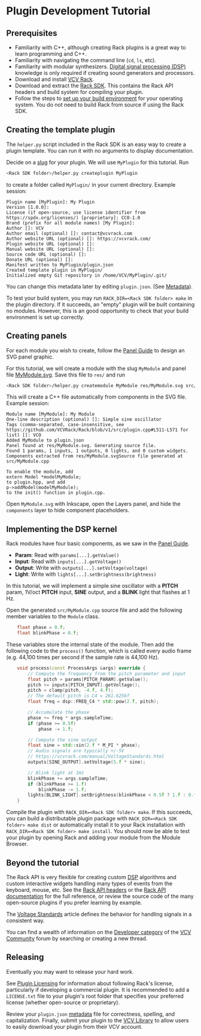 # Plugin Development Tutorial

## Prerequisites

- Familiarity with C++, although creating Rack plugins is a great way to learn programming and C++.
- Familiarity with navigating the command line (`cd`, `ls`, etc).
- Familiarity with modular synthesizers. [Digital signal processing (DSP)](DSP.html) knowledge is only required if creating sound generators and processors.
- Download and install [VCV Rack](https://vcvrack.com/Rack.html).
- Download and extract the [Rack SDK](https://vcvrack.com/downloads/Rack-SDK-1.1.0.zip).
This contains the Rack API headers and build system for compiling your plugin.
- Follow the steps to [set up your build environment](Building.html#setting-up-your-development-environment) for your operating system.
You do not need to build Rack from source if using the Rack SDK.

## Creating the template plugin

The `helper.py` script included in the Rack SDK is an easy way to create a plugin template.
You can run it with no arguments to display documentation.

Decide on a [slug](Metadata.html#slug) for your plugin.
We will use `MyPlugin` for this tutorial.
Run
```bash
<Rack SDK folder>/helper.py createplugin MyPlugin
```
to create a folder called `MyPlugin/` in your current directory.
Example session:
```text
Plugin name [MyPlugin]: My Plugin
Version [1.0.0]:
License (if open-source, use license identifier from https://spdx.org/licenses/) [proprietary]: CC0-1.0
Brand (prefix for all module names) [My Plugin]:
Author []: VCV
Author email (optional) []: contact@vcvrack.com
Author website URL (optional) []: https://vcvrack.com/
Plugin website URL (optional) []:
Manual website URL (optional) []:
Source code URL (optional) []:
Donate URL (optional) []:
Manifest written to MyPlugin/plugin.json
Created template plugin in MyPlugin/
Initialized empty Git repository in /home/VCV/MyPlugin/.git/
```
You can change this metadata later by editing `plugin.json`. (See [Metadata](Metadata.html)).

To test your build system, you may run `RACK_DIR=<Rack SDK folder> make` in the plugin directory.
If it succeeds, an "empty" plugin will be built containing no modules.
However, this is an good opportunity to check that your build environment is set up correctly.

## Creating panels

For each module you wish to create, follow the [Panel Guide](Panel.html) to design an SVG panel graphic.

For this tutorial, we will create a module with the slug `MyModule` and panel file [MyModule.svg](_static/MyModule.svg).
Save this file to `res/` and run
```bash
<Rack SDK folder>/helper.py createmodule MyModule res/MyModule.svg src/MyModule.cpp
```
This will create a C++ file automatically from components in the SVG file.
Example session:
```text
Module name [MyModule]: My Module
One-line description (optional) []: Simple sine oscillator
Tags (comma-separated, case-insensitive, see https://github.com/VCVRack/Rack/blob/v1/src/plugin.cpp#L511-L571 for list) []: VCO
Added MyModule to plugin.json
Panel found at res/MyModule.svg. Generating source file.
Found 1 params, 1 inputs, 1 outputs, 0 lights, and 0 custom widgets.
Components extracted from res/MyModule.svgSource file generated at src/MyModule.cpp

To enable the module, add
extern Model *modelMyModule;
to plugin.hpp, and add
p->addModel(modelMyModule);
to the init() function in plugin.cpp.
```
Open `MyModule.svg` with Inkscape, open the Layers panel, and hide the `components` layer to hide component placeholders.

## Implementing the DSP kernel

Rack modules have four basic components, as we saw in the [Panel Guide](Panel.html).
- **Param**: Read with `params[...].getValue()`
- **Input**: Read with `inputs[...].getVoltage()`
- **Output**: Write with `outputs[...].setVoltage(voltage)`
- **Light**: Write with `lights[...].setBrightness(brightness)`

In this tutorial, we will implement a simple sine oscillator with a **PITCH** param, 1V/oct **PITCH** input, **SINE** output, and a **BLINK** light that flashes at 1 Hz.

Open the generated `src/MyModule.cpp` source file and add the following member variables to the `Module` class.
```cpp
	float phase = 0.f;
	float blinkPhase = 0.f;
```
These variables store the internal state of the module.
Then add the following code to the `process()` function, which is called every audio frame (e.g. 44,100 times per second if the sample rate is 44,100 Hz).
```cpp
	void process(const ProcessArgs &args) override {
		// Compute the frequency from the pitch parameter and input
		float pitch = params[PITCH_PARAM].getValue();
		pitch += inputs[PITCH_INPUT].getVoltage();
		pitch = clamp(pitch, -4.f, 4.f);
		// The default pitch is C4 = 261.6256f
		float freq = dsp::FREQ_C4 * std::pow(2.f, pitch);

		// Accumulate the phase
		phase += freq * args.sampleTime;
		if (phase >= 0.5f)
			phase -= 1.f;

		// Compute the sine output
		float sine = std::sin(2.f * M_PI * phase);
		// Audio signals are typically +/-5V
		// https://vcvrack.com/manual/VoltageStandards.html
		outputs[SINE_OUTPUT].setVoltage(5.f * sine);

		// Blink light at 1Hz
		blinkPhase += args.sampleTime;
		if (blinkPhase >= 1.f)
			blinkPhase -= 1.f;
		lights[BLINK_LIGHT].setBrightness(blinkPhase < 0.5f ? 1.f : 0.f);
	}
```
Compile the plugin with `RACK_DIR=<Rack SDK folder> make`.
If this succeeds, you can build a distributable plugin package with `RACK_DIR=<Rack SDK folder> make dist` or automatically install it to your Rack installation with `RACK_DIR=<Rack SDK folder> make install`.
You should now be able to test your plugin by opening Rack and adding your module from the Module Browser.

## Beyond the tutorial

The Rack API is very flexible for creating custom [DSP](DSP.html) algorithms and custom interactive widgets handling many types of events from the keyboard, mouse, etc.
See the [Rack API headers](https://github.com/VCVRack/Rack/tree/v1/include) or the [Rack API documentation](https://vcvrack.com/docs/namespaces.html) for the full reference, or review the source code of the many open-source plugins if you prefer learning by example.

The [Voltage Standards](VoltageStandards.html) article defines the behavior for handling signals in a consistent way.

You can find a wealth of information on the [Developer category](https://community.vcvrack.com/c/development) of the [VCV Community](https://community.vcvrack.com/) forum by searching or creating a new thread.

## Releasing

Eventually you may want to release your hard work.

See [Plugin Licensing](PluginLicensing.html) for information about following Rack's license, particularly if developing a commercial plugin.
It is recommended to add a `LICENSE.txt` file to your plugin's root folder that specifies your preferred license (whether open-source or proprietary).

Review your `plugin.json` [metadata](Metadata.html) file for correctness, spelling, and capitalization.
Finally, submit your plugin to the [VCV Library](https://github.com/VCVRack/library#adding-your-plugin-to-the-vcv-library-for-open-source-plugins) to allow users to easily download your plugin from their VCV account.
